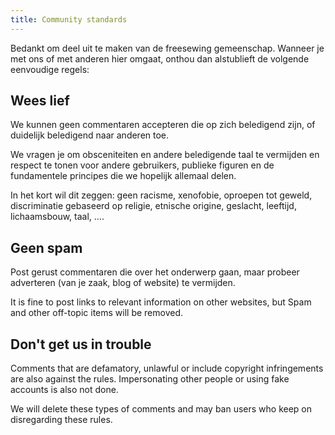 ```yaml
---
title: Community standards
---
```


Bedankt om deel uit te maken van de freesewing gemeenschap. Wanneer je met ons of met anderen hier omgaat, onthou dan alstublieft de volgende eenvoudige regels:

## Wees lief

We kunnen geen commentaren accepteren die op zich beledigend zijn, of duidelijk beledigend naar anderen toe.

We vragen je om obsceniteiten en andere beledigende taal te vermijden en respect te tonen voor andere gebruikers, publieke figuren en de fundamentele principes die we hopelijk allemaal delen.

In het kort wil dit zeggen: geen racisme, xenofobie, oproepen tot geweld, discriminatie gebaseerd op religie, etnische origine, geslacht, leeftijd, lichaamsbouw, taal, &hellip;.

## Geen spam

Post gerust commentaren die over het onderwerp gaan, maar probeer adverteren (van je zaak, blog of website) te vermijden.

It is fine to post links to relevant information on other websites, but Spam and other off-topic items will be removed.

## Don't get us in trouble

Comments that are defamatory, unlawful or include copyright infringements are also against the rules. Impersonating other people or using fake accounts is also not done.

We will delete these types of comments and may ban users who keep on disregarding these rules.